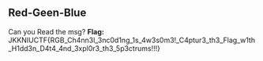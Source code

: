 ## Red-Geen-Blue
Can you Read the msg?
**Flag:** JKKNIUCTF{RGB_Ch4nn3l_3nc0d1ng_1s_4w3s0m3!_C4ptur3_th3_Flag_w1th_H1dd3n_D4t4_4nd_3xpl0r3_th3_5p3ctrums!!!}

